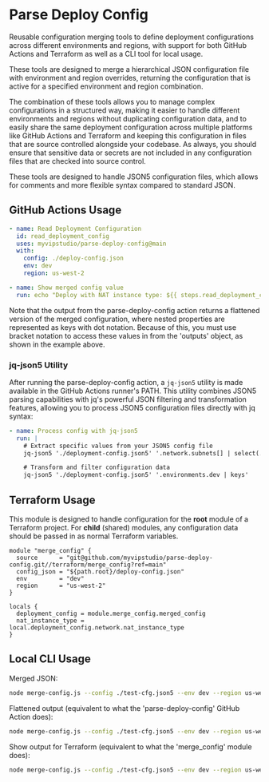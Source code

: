 # Parse Deploy Config

Reusable configuration merging tools to define deployment configurations across different environments and regions, with
support for both GitHub Actions and Terraform as well as a CLI tool for local usage.

These tools are designed to merge a hierarchical JSON configuration file with environment and region overrides,
returning the configuration that is active for a specified environment and region combination.

The combination of these tools allows you to manage complex configurations in a structured way, making it easier to
handle different environments and regions without duplicating configuration data, and to easily share the same
deployment configuration across multiple platforms like GitHub Actions and Terraform and keeping this configuration
in files that are source controlled alongside your codebase. As always, you should ensure that sensitive data or secrets
are not included in any configuration files that are checked into source control.

These tools are designed to handle JSON5 configuration files, which allows for comments and more flexible syntax
compared to standard JSON.


## GitHub Actions Usage

```yaml
- name: Read Deployment Configuration
  id: read_deployment_config
  uses: myvipstudio/parse-deploy-config@main
  with:
    config: ./deploy-config.json
    env: dev
    region: us-west-2

- name: Show merged config value
  run: echo "Deploy with NAT instance type: ${{ steps.read_deployment_config.outputs['network.nat_instance_type'] }}"
```

Note that the output from the parse-deploy-config action returns a flattened version of the merged configuration, where
nested properties are represented as keys with dot notation. Because of this, you must use bracket notation to access
these values in from the 'outputs' object, as shown in the example above.

### jq-json5 Utility

After running the parse-deploy-config action, a `jq-json5` utility is made available in the GitHub Actions runner's PATH.
This utility combines JSON5 parsing capabilities with jq's powerful JSON filtering and transformation features, allowing
you to process JSON5 configuration files directly with jq syntax:

```yaml
- name: Process config with jq-json5
  run: |
    # Extract specific values from your JSON5 config file
    jq-json5 './deployment-config.json5' '.network.subnets[] | select(.type == "public")'

    # Transform and filter configuration data
    jq-json5 './deployment-config.json5' '.environments.dev | keys'
```


## Terraform Usage

This module is designed to handle configuration for the **root** module of a Terraform project. For **child** (shared)
modules, any configuration data should be passed in as normal Terraform variables.

```hcl
module "merge_config" {
  source      = "git@github.com/myvipstudio/parse-deploy-config.git//terraform/merge_config?ref=main"
  config_json = "${path.root}/deploy-config.json"
  env         = "dev"
  region      = "us-west-2"
}

locals {
  deployment_config = module.merge_config.merged_config
  nat_instance_type = local.deployment_config.network.nat_instance_type
}
```


## Local CLI Usage

Merged JSON:
```sh
node merge-config.js --config ./test-cfg.json5 --env dev --region us-west-2 --output json
```

Flattened output (equivalent to what the 'parse-deploy-config' GitHub Action does):
```sh
node merge-config.js --config ./test-cfg.json5 --env dev --region us-west-2 --output flatten
```

Show output for Terraform (equivalent to what the 'merge_config' module does):
```sh
node merge-config.js --config ./test-cfg.json5 --env dev --region us-west-2 --output json --terraform
```
